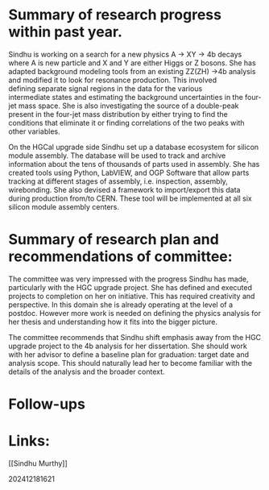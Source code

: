 # Summary of research progress within past year. 

Sindhu is working on a search for a new physics A -> XY -> 4b decays where A is new particle and X and Y are either Higgs or Z bosons.  She has adapted background modeling tools from an existing ZZ(ZH) ->4b analysis and modified it to look for resonance production. This involved defining separate signal regions in the data for the various intermediate states and estimating the background uncertainties in the four-jet mass space. She is also investigating the source of a double-peak present in the four-jet mass distribution by either trying to find the conditions that eliminate it or finding correlations of the two peaks with other variables.

On the HGCal upgrade side Sindhu set up a database ecosystem for silicon module assembly. The database will be used to track and archive information about the tens of thousands of parts used in assembly. She has created tools using Python, LabVIEW, and OGP Software that allow parts tracking at different stages of assembly, i.e. inspection, assembly, wirebonding. She also devised a framework to import/export this data during production from/to CERN. These tool will be implemented at all six silicon module assembly centers.

# Summary of research plan and recommendations of committee:

The committee was very impressed with the progress Sindhu has made, particularly with the HGC upgrade project.  She has defined and executed projects to completion on her on initiative. This has required creativity and perspective. In this domain she is already operating at the level of a postdoc. However more work is needed on defining the physics analysis for her thesis and understanding how it fits into the bigger picture. 

The committee recommends that Sindhu shift emphasis away from the HGC upgrade project to the 4b analysis for her dissertation. She should work with her advisor to define a baseline plan for graduation: target date and analysis scope. This should naturally lead her to become familiar with the details of the analysis and the broader context. 


# Follow-ups


# Links: 

[[Sindhu Murthy]]

202412181621
